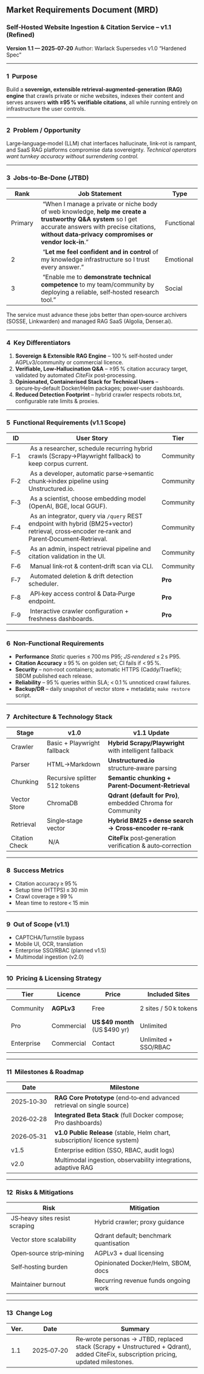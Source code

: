 ## Market Requirements Document (MRD)

### Self‑Hosted Website Ingestion & Citation Service – v1.1 (Refined)

**Version 1.1 — 2025‑07‑20**
Author: Warlack
Supersedes v1.0 “Hardened Spec”

---

### 1  Purpose

Build a **sovereign, extensible retrieval‑augmented‑generation (RAG) engine** that crawls private or niche websites, indexes their content and serves answers **with ≥95 % verifiable citations**, all while running entirely on infrastructure the user controls.

---

### 2  Problem / Opportunity

Large‑language‑model (LLM) chat interfaces hallucinate, link‑rot is rampant, and SaaS RAG platforms compromise data sovereignty. *Technical operators want turnkey accuracy without surrendering control.*

---

### 3  Jobs‑to‑Be‑Done (JTBD)

| Rank      | Job Statement                                                                                                                                                                                                     | Type       |
| --------- | ----------------------------------------------------------------------------------------------------------------------------------------------------------------------------------------------------------------- | ---------- |
|  Primary  |  “When I manage a private or niche body of web knowledge, **help me create a trustworthy Q\&A system** so I get accurate answers with precise citations, **without data‑privacy compromises or vendor lock‑in**.” | Functional |
|  2        |  “**Let me feel confident and in control** of my knowledge infrastructure so I trust every answer.”                                                                                                               | Emotional  |
|  3        |  “Enable me to **demonstrate technical competence** to my team/community by deploying a reliable, self‑hosted research tool.”                                                                                     | Social     |

The service must advance these jobs better than open‑source archivers (SOSSE, Linkwarden) and managed RAG SaaS (Algolia, Denser.ai).

---

### 4  Key Differentiators

1. **Sovereign & Extensible RAG Engine** – 100 % self‑hosted under AGPLv3/community or commercial licence.
2. **Verifiable, Low‑Hallucination Q\&A** – ≥95 % citation accuracy target, validated by automated *CiteFix* post‑processing.
3. **Opinionated, Containerised Stack for Technical Users** – secure‑by‑default Docker/Helm packages; power‑user dashboards.
4. **Reduced Detection Footprint** – hybrid crawler respects robots.txt, configurable rate limits & proxies.

---

### 5  Functional Requirements (v1.1 Scope)

|  ID   |  User Story                                                                                                                                   |  Tier     |
| ----- | --------------------------------------------------------------------------------------------------------------------------------------------- | --------- |
|  F‑1  |  As a researcher, schedule recurring hybrid crawls (Scrapy→Playwright fallback) to keep corpus current.                                       | Community |
|  F‑2  |  As a developer, automatic parse→semantic chunk→index pipeline using Unstructured.io.                                                         | Community |
|  F‑3  |  As a scientist, choose embedding model (OpenAI, BGE, local GGUF).                                                                            | Community |
|  F‑4  |  As an integrator, query via `/query` REST endpoint with hybrid (BM25+vector) retrieval, cross‑encoder re‑rank and Parent‑Document‑Retrieval. | Community |
|  F‑5  |  As an admin, inspect retrieval pipeline and citation validation in the UI.                                                                   | Community |
|  F‑6  |  Manual link‑rot & content‑drift scan via CLI.                                                                                                | Community |
|  F‑7  |  Automated deletion & drift detection scheduler.                                                                                              | **Pro**   |
|  F‑8  |  API‑key access control & Data‑Purge endpoint.                                                                                                | **Pro**   |
|  F‑9  |  Interactive crawler configuration + freshness dashboards.                                                                                    | **Pro**   |

---

### 6  Non‑Functional Requirements

* **Performance**
  *Static* queries ≤ 700 ms P95; *JS‑rendered* ≤ 2 s P95.
* **Citation Accuracy** ≥ 95 % on golden set; CI fails if < 95 %.
* **Security** – non‑root containers; automatic HTTPS (Caddy/Traefik); SBOM published each release.
* **Reliability** – 95 % queries within SLA; < 0.1 % unnoticed crawl failures.
* **Backup/DR** – daily snapshot of vector store + metadata; `make restore` script.

---

### 7  Architecture & Technology Stack

|  Stage           |  v1.0                         |  v1.1 Update                                                |
| ---------------- | ----------------------------- | ----------------------------------------------------------- |
|  Crawler         | Basic + Playwright fallback   | **Hybrid Scrapy/Playwright** with intelligent fallback      |
|  Parser          | HTML→Markdown                 | **Unstructured.io** structure‑aware parsing                 |
|  Chunking        | Recursive splitter 512 tokens | **Semantic chunking + Parent‑Document‑Retrieval**           |
|  Vector Store    | ChromaDB                      | **Qdrant (default for Pro)**, embedded Chroma for Community |
|  Retrieval       | Single‑stage vector           | **Hybrid BM25 + dense search → Cross‑encoder re‑rank**      |
|  Citation Check  |  N/A                          | **CiteFix** post‑generation verification & auto‑correction  |

---

### 8  Success Metrics

* Citation accuracy ≥ 95 %
* Setup time (HTTPS) ≤ 30 min
* Crawl coverage ≥ 99 %
* Mean time to restore < 15 min

---

### 9  Out of Scope (v1.1)

* CAPTCHA/Turnstile bypass
* Mobile UI, OCR, translation
* Enterprise SSO/RBAC (planned v1.5)
* Multimodal ingestion (v2.0)

---

### 10  Pricing & Licensing Strategy

|  Tier        |  Licence   |  Price                          |  Included Sites       |  Support                   |
| ------------ | ---------- | ------------------------------- | --------------------- | -------------------------- |
|  Community   | **AGPLv3** | Free                            | 2 sites / 50 k tokens | Community (GitHub/Discord) |
|  Pro         | Commercial | **US \$49 month** (US \$490 yr) | Unlimited             | Priority email (24 h SLA)  |
|  Enterprise  | Commercial | Contact                         | Unlimited + SSO/RBAC  | Dedicated Slack / SLA      |

---

### 11  Milestones & Roadmap

|  Date        |  Milestone                                                                 |
| ------------ | -------------------------------------------------------------------------- |
|  2025‑10‑30  | **RAG Core Prototype** (end‑to‑end advanced retrieval on single source)    |
|  2026‑02‑28  | **Integrated Beta Stack** (full Docker compose; Pro dashboards)            |
|  2026‑05‑31  | **v1.0 Public Release** (stable, Helm chart, subscription/ licence system) |
|  v1.5        | Enterprise edition (SSO, RBAC, audit logs)                                 |
|  v2.0        | Multimodal ingestion, observability integrations, adaptive RAG             |

---

### 12  Risks & Mitigations

|  Risk                            |  Mitigation                             |
| -------------------------------- | --------------------------------------- |
|  JS‑heavy sites resist scraping  | Hybrid crawler; proxy guidance          |
|  Vector store scalability        | Qdrant default; benchmark quantisation  |
|  Open‑source strip‑mining        | AGPLv3 + dual licensing                 |
|  Self‑hosting burden             | Opinionated Docker/Helm, SBOM, docs     |
|  Maintainer burnout              | Recurring revenue funds ongoing work    |

---

### 13  Change Log

|  Ver.  |  Date        |  Summary                                                                                                                            |
| ------ | ------------ | ----------------------------------------------------------------------------------------------------------------------------------- |
|  1.1   |  2025‑07‑20  | Re‑wrote personas → JTBD, replaced stack (Scrapy + Unstructured + Qdrant), added CiteFix, subscription pricing, updated milestones. |
